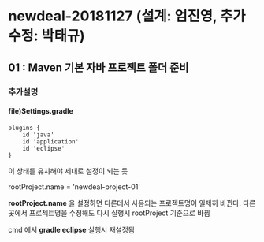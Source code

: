 # newdeal-20181127 (설계: 엄진영, 추가수정: 박태규)

## 01 : Maven 기본 자바 프로젝트 폴더 준비

### 추가설명

#### file)Settings.gradle
~~~
plugins {
    id 'java'
    id 'application'
    id 'eclipse'
}
~~~
이 상태를 유지해야 제대로 설정이 되는 듯

rootProject.name = 'newdeal-project-01'


**rootProject.name** 을 설정하면 다른데서 사용되는 프로젝트명이 일제히 바뀐다. 다른 곳에서 프로젝트명을 수정해도 다시 실행시 rootProject 기준으로 바뀜


cmd 에서 **gradle eclipse** 실행시 재설정됨



